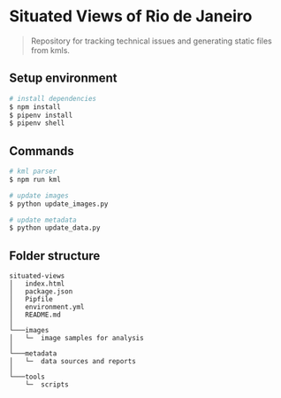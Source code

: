 # Situated Views of Rio de Janeiro

> Repository for tracking technical issues and generating static files from kmls.

## Setup environment

```bash
# install dependencies
$ npm install
$ pipenv install
$ pipenv shell
```

## Commands

```bash
# kml parser
$ npm run kml

# update images
$ python update_images.py

# update metadata
$ python update_data.py

```

## Folder structure

```
situated-views
│   index.html
│   package.json
│   Pipfile
│   environment.yml
│   README.md
│
└───images
│   └─  image samples for analysis
│
└───metadata
│   └─  data sources and reports
│
└───tools
    └─  scripts
```
